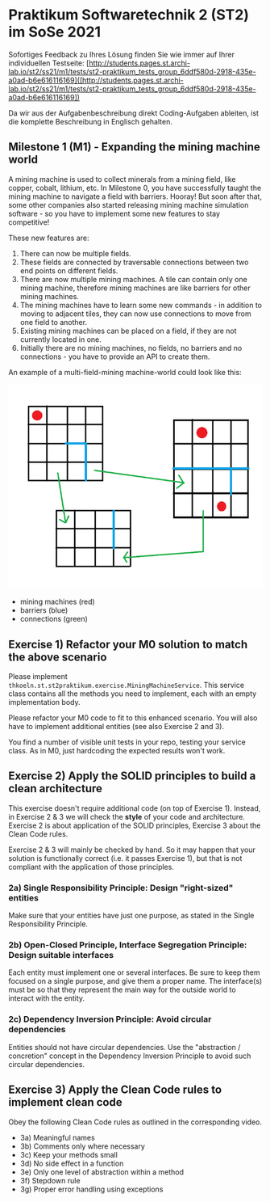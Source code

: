 # Praktikum Softwaretechnik 2 (ST2) im SoSe 2021

Sofortiges Feedback zu Ihres Lösung finden Sie wie immer auf Ihrer individuellen Testseite:
[http://students.pages.st.archi-lab.io/st2/ss21/m1/tests/st2-praktikum_tests_group_6ddf580d-2918-435e-a0ad-b6e616116169]([http://students.pages.st.archi-lab.io/st2/ss21/m1/tests/st2-praktikum_tests_group_6ddf580d-2918-435e-a0ad-b6e616116169])

Da wir aus der Aufgabenbeschreibung direkt Coding-Aufgaben ableiten, ist die komplette Beschreibung in Englisch
gehalten. 

## Milestone 1 (M1) - Expanding the mining machine world

A mining machine is used to collect minerals from a mining field, like copper, cobalt, lithium, etc. 
In Milestone 0, you have successfully taught the mining machine to navigate a field with barriers. Hooray!
But soon after that, some other companies also started releasing mining machine simulation software - so you have to 
implement some new features to stay competitive!

These new features are:
1. There can now be multiple fields.
1. These fields are connected by traversable connections between two end points on different fields.   
1. There are now multiple mining machines. A tile can contain only one mining machine, therefore mining machines 
    are like barriers for other mining machines.   
1. The mining machines have to learn some new commands - in addition to moving to adjacent tiles, they can now use 
    connections to move from one field to another.
1. Existing mining machines can be placed on a field, if they are not currently located in one. 
1. Initially there are no mining machines, no fields, no barriers and no connections - you have to provide an API to create them.

An example of a multi-field-mining machine-world could look like this:

![field](src/main/resources/explanationM1.png)

* mining machines (red)
* barriers (blue)
* connections (green)



## Exercise 1) Refactor your M0 solution to match the above scenario

Please implement `thkoeln.st.st2praktikum.exercise.MiningMachineService`. This service class contains all the methods 
you need to implement, each with an empty implementation body. 

Please refactor your M0 code to fit to this enhanced scenario. You will also have to implement additional entities (see also Exercise 2 and 3). 

You find a number of visible unit tests in your repo, testing your service class. As in M0, just hardcoding the expected 
results won't work. 


## Exercise 2) Apply the SOLID principles to build a clean architecture

This exercise doesn't require additional code (on top of Exercise 1). Instead, in Exercise 2 & 3 we will check
the **style** of your code and architecture. Exercise 2 is about application of the SOLID principles, Exercise 3 about
the Clean Code rules. 

Exercise 2 & 3 will mainly be checked by hand. So it may happen that your solution is functionally correct (i.e.
it passes Exercise 1), but that is not compliant with the application of those principles.  

### 2a) Single Responsibility Principle: Design "right-sized" entities

Make sure that your entities have just one purpose, as stated in the Single Responsibility Principle.

### 2b) Open-Closed Principle, Interface Segregation Principle: Design suitable interfaces

Each entity must implement one or several interfaces. Be sure to keep them focused on a single purpose, and give 
them a proper name. The interface(s) must be so that they represent the main way for the outside world to interact
with the entity. 

### 2c) Dependency Inversion Principle: Avoid circular dependencies

Entities should not have circular dependencies. Use the "abstraction / concretion" concept in the Dependency Inversion 
Principle to avoid such circular dependencies.


## Exercise 3) Apply the Clean Code rules to implement clean code

Obey the following Clean Code rules as outlined in the corresponding video.

* 3a) Meaningful names
* 3b) Comments only where necessary
* 3c) Keep your methods small
* 3d) No side effect in a function
* 3e) Only one level of abstraction within a method
* 3f) Stepdown rule
* 3g) Proper error handling using exceptions






